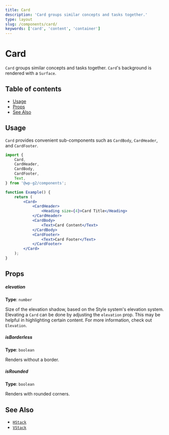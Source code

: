 ```yaml
---
title: Card
description: 'Card groups similar concepts and tasks together.'
type: layout
slug: /components/card/
keywords: ['card', 'content', 'container']
---
```


# Card

`Card` groups similar concepts and tasks together. `Card`'s background is rendered with a `Surface`.

## Table of contents

<!-- START doctoc generated TOC please keep comment here to allow auto update -->
<!-- DON'T EDIT THIS SECTION, INSTEAD RE-RUN doctoc TO UPDATE -->

-   [Usage](#usage)
-   [Props](#props)
-   [See Also](#see-also)

<!-- END doctoc generated TOC please keep comment here to allow auto update -->

<!-- Automatically Generated. DO NOT EDIT THIS FILE. -->
<!-- Instead, edit packages/website/src/docs/components/layout/card.mdx -->

<!-- props -->

<!-- Automatically Generated -->

## Usage

`Card` provides convenient sub-components such as `CardBody`, `CardHeader`, and `CardFooter`.

```jsx live
import {
	Card,
	CardHeader,
	CardBody,
	CardFooter,
	Text,
} from '@wp-g2/components';

function Example() {
	return (
		<Card>
			<CardHeader>
				<Heading size={4}>Card Title</Heading>
			</CardHeader>
			<CardBody>
				<Text>Card Content</Text>
			</CardBody>
			<CardFooter>
				<Text>Card Footer</Text>
			</CardFooter>
		</Card>
	);
}
```

## Props

##### elevation

**Type**: `number`

Size of the elevation shadow, based on the Style system's elevation system.
Elevating a `Card` can be done by adjusting the `elevation` prop. This may be helpful in highlighting certain content. For more information, check out `Elevation`.

##### isBorderless

**Type**: `boolean`

Renders without a border.

##### isRounded

**Type**: `boolean`

Renders with rounded corners.

<!-- /Automatically Generated -->
<!-- /props -->

## See Also

-   [`HStack`](/components/hstack/)
-   [`VStack`](/components/vstack/)

